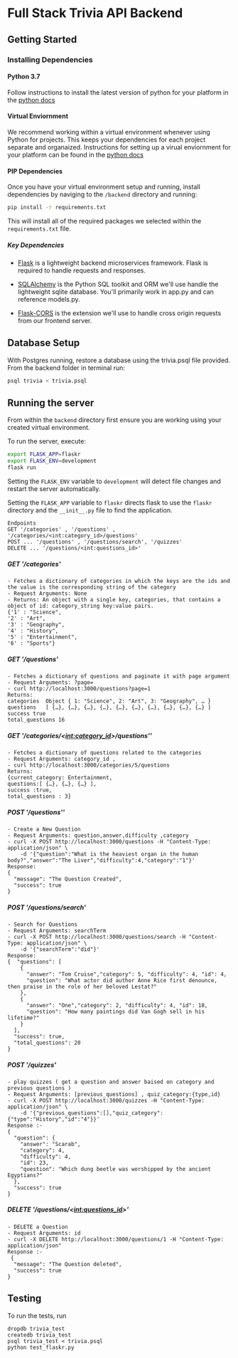 # Full Stack Trivia API Backend

## Getting Started

### Installing Dependencies

#### Python 3.7

Follow instructions to install the latest version of python for your platform in the [python docs](https://docs.python.org/3/using/unix.html#getting-and-installing-the-latest-version-of-python)

#### Virtual Enviornment

We recommend working within a virtual environment whenever using Python for projects. This keeps your dependencies for each project separate and organaized. Instructions for setting up a virual enviornment for your platform can be found in the [python docs](https://packaging.python.org/guides/installing-using-pip-and-virtual-environments/)

#### PIP Dependencies

Once you have your virtual environment setup and running, install dependencies by naviging to the `/backend` directory and running:

```bash
pip install -r requirements.txt
```

This will install all of the required packages we selected within the `requirements.txt` file.

##### Key Dependencies

- [Flask](http://flask.pocoo.org/)  is a lightweight backend microservices framework. Flask is required to handle requests and responses.

- [SQLAlchemy](https://www.sqlalchemy.org/) is the Python SQL toolkit and ORM we'll use handle the lightweight sqlite database. You'll primarily work in app.py and can reference models.py. 

- [Flask-CORS](https://flask-cors.readthedocs.io/en/latest/#) is the extension we'll use to handle cross origin requests from our frontend server. 

## Database Setup
With Postgres running, restore a database using the trivia.psql file provided. From the backend folder in terminal run:
```bash
psql trivia < trivia.psql
```

## Running the server

From within the `backend` directory first ensure you are working using your created virtual environment.

To run the server, execute:

```bash
export FLASK_APP=flaskr
export FLASK_ENV=development
flask run
```

Setting the `FLASK_ENV` variable to `development` will detect file changes and restart the server automatically.

Setting the `FLASK_APP` variable to `flaskr` directs flask to use the `flaskr` directory and the `__init__.py` file to find the application. 

```
Endpoints
GET '/categories' , '/questions' , '/categories/<int:category_id>/questions'
POST ... '/questions' , '/questions/search', '/quizzes'
DELETE ... '/questions/<int:questions_id>'
```

##### GET '/categories'
```
- Fetches a dictionary of categories in which the keys are the ids and the value is the corresponding string of the category
- Request Arguments: None
- Returns: An object with a single key, categories, that contains a object of id: category_string key:value pairs. 
{'1' : "Science",
'2' : "Art",
'3' : "Geography",
'4' : "History",
'5' : "Entertainment",
'6' : "Sports"}
```

##### GET '/questions' 
```
- Fetches a dictionary of questions and paginate it with page argument 
- Request Arguments: ?page=
- curl http://localhost:3000/questions?page=1  
Returns: 
categories	Object { 1: "Science", 2: "Art", 3: "Geography", … }
questions	[ {…}, {…}, {…}, {…}, {…}, {…}, {…}, {…}, {…}, {…} ]
success	true
total_questions	16
```

##### GET '/categories/<<int:category_id>>/questions''
```
- Fetches a dictionary of questions related to the categories 
- Request Arguments: category_id , 
- curl http://localhost:3000/categories/5/questions 
Returns:  
{current_category: Entertainment,
questions:[ {…}, {…}, {…} ],
success	:true,
total_questions	: 3}
```
##### POST '/questions'' 
```
- Create a New Question
- Request Arguments: question,answer,difficulty ,category
- curl -X POST http://localhost:3000/questions -H "Content-Type: application/json" \
    -d '{"question":"What is the heaviest organ in the human body?","answer":"The Liver","difficulty":4,"category":"1"}' 
Response:  
{
  "message": "The Question Created", 
  "success": true
}
```
##### POST '/questions/search'
```
- Search for Questions 
- Request Arguments: searchTerm
- curl -X POST http://localhost:3000/questions/search -H "Content-Type: application/json" \
    -d '{"searchTerm":"did"}' 
Response:  
{  "questions": [
    {
      "answer": "Tom Cruise","category": 5, "difficulty": 4, "id": 4, 
      "question": "What actor did author Anne Rice first denounce, then praise in the role of her beloved Lestat?"
    }, 
    {
      "answer": "One","category": 2, "difficulty": 4, "id": 18, 
      "question": "How many paintings did Van Gogh sell in his lifetime?"
    }
  ], 
  "success": true, 
  "total_questions": 20
}

```
##### POST '/quizzes'
```
- play quizzes ( get a question and answer baised on category and previous questions )
- Request Arguments: [previous_questions] , quiz_category:{type,id}
- curl -X POST http://localhost:3000/quizzes -H "Content-Type: application/json" \
    -d '{"previous_questions":[],"quiz_category":{"type":"History","id":"4"}}' 
Response :-
{
  "question": {
    "answer": "Scarab", 
    "category": 4, 
    "difficulty": 4, 
    "id": 23, 
    "question": "Which dung beetle was worshipped by the ancient Egyptians?"
  }, 
  "success": true
}
```
##### DELETE '/questions/<<int:questions_id>>'
```
- DELETE a Question 
- Request Arguments: id 
- curl -X DELETE http://localhost:3000/questions/1 -H "Content-Type: application/json" 
Response :- 
 {
  "message": "The Question deleted", 
  "success": true
}
```
## Testing
To run the tests, run
```
dropdb trivia_test
createdb trivia_test
psql trivia_test < trivia.psql
python test_flaskr.py
```